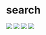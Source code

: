 # search

![](https://github.com/Laura555-p/search/blob/master/assets/images/pic1.png)
![](https://github.com/Laura555-p/search/blob/master/assets/images/pic4.png)
![](https://github.com/Laura555-p/search/blob/master/assets/images/pic2.png)
![](https://github.com/Laura555-p/search/blob/master/assets/images/pic3.png)
